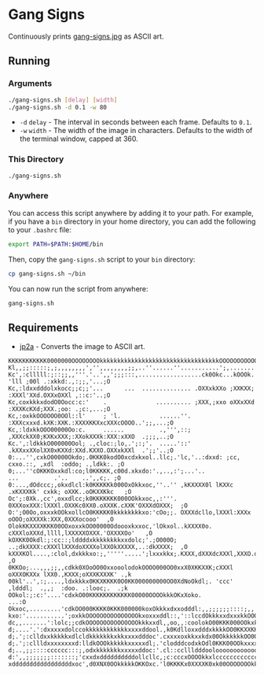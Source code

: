 # Gang Signs

Continuously prints [gang-signs.jpg](gang-signs.jpg) as ASCII art.

## Running

### Arguments

```bash
./gang-signs.sh [delay] [width]
./gang-signs.sh -d 0.1 -w 80
```

* `-d` `delay` - The interval in seconds between each frame. Defaults to `0.1`.
* `-w` `width` - The width of the image in characters. Defaults to the width of the terminal window, capped at 360.

### This Directory

```bash
./gang-signs.sh
``` 



### Anywhere

You can access this script anywhere by adding it to your path. For example, if you have a `bin` directory in your 
home directory, you can add the following to your `.bashrc` file:

```bash
export PATH=$PATH:$HOME/bin
```

Then, copy the `gang-signs.sh` script to your `bin` directory:

```bash
cp gang-signs.sh ~/bin
```

You can now run the script from anywhere:

```bash
gang-signs.sh
```

## Requirements

- [jp2a](https://github.com/cslarsen/jp2a) - Converts the image to ASCII art.



```
KKKKKKKKKKK0000000OOOOOOOOkkkkkkkkkkkkkkkkkkkkkkkkkkkkkkkkkkOOOOOOOOOOOOOOOOOOOO00OOOOOOOOOOOOOOOkkk
Kl,,;;:::::;,;,,,,,,,,','',,,,,,,,;;,..''......''...........';,.......',,,,..'..';,'''',;;;,;,,''.:k
Kc',:clllll:;::;;,,'''.'..',,';;;:::,..................ck0Okc...kOOOk. 'lll ;00l .:xkkd:.,:;;,'...;O
Kc,:ldxxdddolxkocc;;c;;'...      ...  .............. .OXXxkXXo ;XXKXX; :XXXl'XXd.OXXxOXXl ,::c:'..;O
Kc,coxkkkxdodO0Oocc:c:'    .              .......... ;XXX,;xxo oXXxXXd :XXXKcKXd;XXX.;oo: .;c:,...;O
Kc,:oxkkOOOOOO0OOl::l'     ; 'l.           ......''. :XXXcxxxd.kXK:XXK.:XXXXKKXxcXXXcOOOO..';;,...;O
Kc,:ldxkkOOO00000Oo:c.     ......          .,''',::; ,XXXckXX0;KXKxXXX;:XXokXXXk:XXX:xXXO  .;;;,..;O
Kc.',:ldkkkO000000Ool; .,cloc:;lo,.';:;'.  .....'::' .kXXxxXXolXX0xKXXd:XXd.KXXO.OXXxkXXl  .';;'..;O
0:...'',cxkO00000Okdo;.0KKK0kodO0xcdxkxol..llc;.'lc,'..:dxxd: ;cc, cxxo.::, ,xdl  :oddo; .,ldkk:. ;O
0;...''cOKKKOxxkdl:co;l0KKKKK,c00d.xkxdo:'.,..,:';...'..            ...          .'..    ..',,c;. ;O
0:...,dOdccc;,okxdlcl:k0KKKKKk000OxOkkxoc,''..'' ,kKXXXX0l lKXXc .xKXXXKk' cxkk; oXXK..oOKXXKkc   ;O
Oc';:0Xk.,cc',oxxdlcc;k0KKKKKKK000OOkkxoc,,:'''. 0XXXoxXXX:lXXXl.OXXKc0XX0.oXXXK.cXXK'OXXXdOXXX;  ;O
O:';O0Oo,oxxxkOOkxollcO0KKKKK0kkkkkkkkxo:'cOo;;. OXXXdcllo,lXXXl:XXXx oOOO;oXXXXk:XXX,0XXXocooo'  ,O
OlokKKXXXXKKK00OOxoxxkOO00000Odoooxkxxoc,'lOkxol..kXXXX0o. cXXXloXXXd,llll,lXXXXXOXXX.'OXXXXOo'   ,O
kOXKK0Okdl:;:cc::;lddddxkkkkkkkkxxdolc;'.;O000O; ..;dkXXXX:cXXXllXXXdoXXXXolXXOkXXXXX,..:dkXXXX;  ,O
kXXXKOl....,:clol,dxkkkxo:;,'''''.....';lxxxkkx;.KXXX,dXXXdcXXXl,XXXO.dXXX;lXXO.OXXXXcXXXX,xXXXo  ,O
0KKOo;...,,,;;,,cdkk0XOoOO0OxxooolodokOOOO000OO0xxX0XKKXXK;cXXXl oXXXOKXXx lXX0.,KXXX;oXXXKXXXK' .,k
00kl'..',:;....,ldxkkkx0KKXKKKK0O0KK000000000OO0XdNoOkdl;. 'ccc'  ,ldddl;  .,,;  :doo. .:looc;.  .;k
OOkol:;:c:'....'cdxkO00KKKKKKKKKKKK00000OOOOkkkOKxXoko.                                        ...:O
Okxoc,.........'cdkOO000KKKK0KKK000000koxOkkkxdxxodddl:,,;;;;;;::::;,,'',;:ccccc:;,,',;:cc:;;;::;'cO
kxo:'...........';oxkkOOOOOOOOOOOOOOOkxoxxxddl::,'::lccdOkkkxxdxxxkkOOOOOkkkxxxxxxxxOOOO0XXKOxxoc;lO
dc,,.......':lolc;;cdkOOOOOOOOOOOOOOOkkkxxdl,,oo,,:coolokO00KKK000OOkxkkOO000KKK0Ox0XOKXXNNXXKOdo:lO
d;....'.':dxxxxxdolccokkkkkkkkkkkkxxxxddool.,k0KdlloxxdddxkkkkOO0KKXXKK00OkkxxkkOkx0X:xXKXXKxK0d:,cO
d;.';:clldxxkkkkkxdlcldkkkkkkkxkkxxxxdddoc'.cxxxxoxkkxxkdx00OkkkkkkOO00KXXXXK00OOxdxO0KKKKX0l00ol:lk
d;.';:cllldxxxxxxxxd:lldkOOOkkkkkkxxxxxdl;.'clodddcodxkOdl0KKK00OOkxxxxxkkOO00KKKKkddkxxkOOkkxolc;lk
d;..,;;::::cccccc:::;,odxkkkkkkkxxxxxddoc:'.cl::ccllldddooloooooooooooooooooooooooolccllcclcccc:,':k
d:',,;;;;;;;:::::::;'cxxdxddddddddddollcllc,;c:cccxOOOOkkxlccccccccccccccccccccccccccc::::::::::;,ck
xdddddddddddddddddxoc',d0XNX0OOkkkkkOKKOxc.'l0KKKKx0XXXXK0xk00OOOOOOOkkkkkkkkkxxxxxxxxxxxxxxxxxxxxxk
```